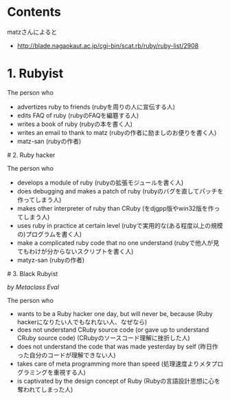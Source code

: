 Contents
=================


matzさんによると
* http://blade.nagaokaut.ac.jp/cgi-bin/scat.rb/ruby/ruby-list/2908

# 1. Rubyist

The person who 
* advertizes ruby to friends (rubyを周りの人に宣伝する人)
* edits FAQ of ruby (rubyのFAQを編簒する人)
* writes a book of ruby (rubyの本を書く人)
* writes an email to thank to matz (rubyの作者に励ましのお便りを書く人)
* matz-san (rubyの作者)

# 2. Ruby hacker

The person who
* develops a module of ruby (rubyの拡張モジュールを書く人)
* does debugging and makes a patch of ruby (rubyのバグを直してパッチを作ってしまう人)
* makes other interpreter of ruby than CRuby (をdjgpp版やwin32版を作ってしまう人)
* uses ruby in practice at certain level (rubyで実用的な(ある程度以上の規模の)プログラムを書く人)
* make a complicated ruby code that no one understand (rubyで他人が見てもわけが分からないスクリプトを書く人)
* matyz-san (rubyの作者)

# 3. Black Rubyist

*by Metaclass Eval*

The person who
* wants to be a Ruby hacker one day, but will never be, because (Ruby hackerになりたい人でもなれない人、なぜなら)
* does not understand CRuby source code (or gave up to understand CRuby source code) (CRubyのソースコード理解に挫折した人)
* does not understand the code that was made yesterday by self (昨日作った自分のコードが理解できない人)
* takes care of meta programming more than speed (処理速度よりメタプログラミングを重視する人)
* is captivated by the design concept of Ruby (Rubyの言語設計思想に心を奪われてしまった人)




